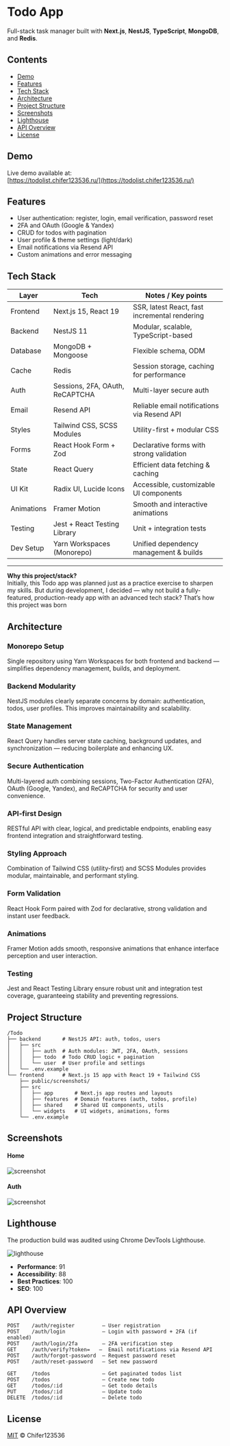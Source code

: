 # Todo App

Full-stack task manager built with **Next.js**, **NestJS**, **TypeScript**, **MongoDB**, and **Redis**.

## Contents

- [Demo](#demo)
- [Features](#features)
- [Tech Stack](#tech-stack)
- [Architecture](#architecture)
- [Project Structure](#project-structure)
- [Screenshots](#screenshots)
- [Lighthouse](#lighthouse)
- [API Overview](#api-overview)
- [License](#license)

## Demo

Live demo available at:  
[https://todolist.chifer123536.ru/](https://todolist.chifer123536.ru/)

## Features

- User authentication: register, login, email verification, password reset
- 2FA and OAuth (Google & Yandex)
- CRUD for todos with pagination
- User profile & theme settings (light/dark)
- Email notifications via Resend API
- Custom animations and error messaging

## Tech Stack

| Layer      | Tech                            | Notes / Key points                            |
| ---------- | ------------------------------- | --------------------------------------------- |
| Frontend   | Next.js 15, React 19            | SSR, latest React, fast incremental rendering |
| Backend    | NestJS 11                       | Modular, scalable, TypeScript-based           |
| Database   | MongoDB + Mongoose              | Flexible schema, ODM                          |
| Cache      | Redis                           | Session storage, caching for performance      |
| Auth       | Sessions, 2FA, OAuth, ReCAPTCHA | Multi-layer secure auth                       |
| Email      | Resend API                      | Reliable email notifications via Resend API   |
| Styles     | Tailwind CSS, SCSS Modules      | Utility-first + modular CSS                   |
| Forms      | React Hook Form + Zod           | Declarative forms with strong validation      |
| State      | React Query                     | Efficient data fetching & caching             |
| UI Kit     | Radix UI, Lucide Icons          | Accessible, customizable UI components        |
| Animations | Framer Motion                   | Smooth and interactive animations             |
| Testing    | Jest + React Testing Library    | Unit + integration tests                      |
| Dev Setup  | Yarn Workspaces (Monorepo)      | Unified dependency management & builds        |

---

**Why this project/stack?**  
Initially, this Todo app was planned just as a practice exercise to sharpen my skills.
But during development, I decided — why not build a fully-featured, production-ready app with an advanced tech stack?
That’s how this project was born

## Architecture

### Monorepo Setup

Single repository using Yarn Workspaces for both frontend and backend — simplifies dependency management, builds, and deployment.

### Backend Modularity

NestJS modules clearly separate concerns by domain: authentication, todos, user profiles. This improves maintainability and scalability.

### State Management

React Query handles server state caching, background updates, and synchronization — reducing boilerplate and enhancing UX.

### Secure Authentication

Multi-layered auth combining sessions, Two-Factor Authentication (2FA), OAuth (Google, Yandex), and ReCAPTCHA for security and user convenience.

### API-first Design

RESTful API with clear, logical, and predictable endpoints, enabling easy frontend integration and straightforward testing.

### Styling Approach

Combination of Tailwind CSS (utility-first) and SCSS Modules provides modular, maintainable, and performant styling.

### Form Validation

React Hook Form paired with Zod for declarative, strong validation and instant user feedback.

### Animations

Framer Motion adds smooth, responsive animations that enhance interface perception and user interaction.

### Testing

Jest and React Testing Library ensure robust unit and integration test coverage, guaranteeing stability and preventing regressions.

## Project Structure

```
/Todo
├── backend       # NestJS API: auth, todos, users
│   ├── src
│   │   ├── auth  # Auth modules: JWT, 2FA, OAuth, sessions
│   │   ├── todo  # Todo CRUD logic + pagination
│   │   └── user  # User profile and settings
│   └── .env.example
└── frontend      # Next.js 15 app with React 19 + Tailwind CSS
    ├── public/screenshots/
    ├── src
    │   ├── app       # Next.js app routes and layouts
    │   ├── features  # Domain features (auth, todos, profile)
    │   ├── shared    # Shared UI components, utils
    │   └── widgets   # UI widgets, animations, forms
    └── .env.example

```

## Screenshots

#### Home

![screenshot](https://raw.githubusercontent.com/Chifer123536/Todo/master/frontend/public/screenshots/Todo_screenshot.png)

#### Auth

![screenshot](https://raw.githubusercontent.com/Chifer123536/Todo/master/frontend/public/screenshots/Login_screenshot.png)

## Lighthouse

The production build was audited using Chrome DevTools Lighthouse.

![lighthouse](https://raw.githubusercontent.com/Chifer123536/Todo/master/frontend/public/screenshots/Lighthouse_screenshot.png)

- **Performance**: 91
- **Accessibility**: 88
- **Best Practices**: 100
- **SEO**: 100

## API Overview

```
POST    /auth/register         — User registration
POST    /auth/login            — Login with password + 2FA (if enabled)
POST    /auth/login/2fa        — 2FA verification step
GET     /auth/verify?token=   —  Email notifications via Resend API
POST    /auth/forgot-password  — Request password reset
POST    /auth/reset-password   — Set new password

GET     /todos                 — Get paginated todos list
POST    /todos                 — Create new todo
GET     /todos/:id             — Get todo details
PUT     /todos/:id             — Update todo
DELETE  /todos/:id             — Delete todo

```

## License

[MIT](https://opensource.org/licenses/MIT) © Chifer123536
